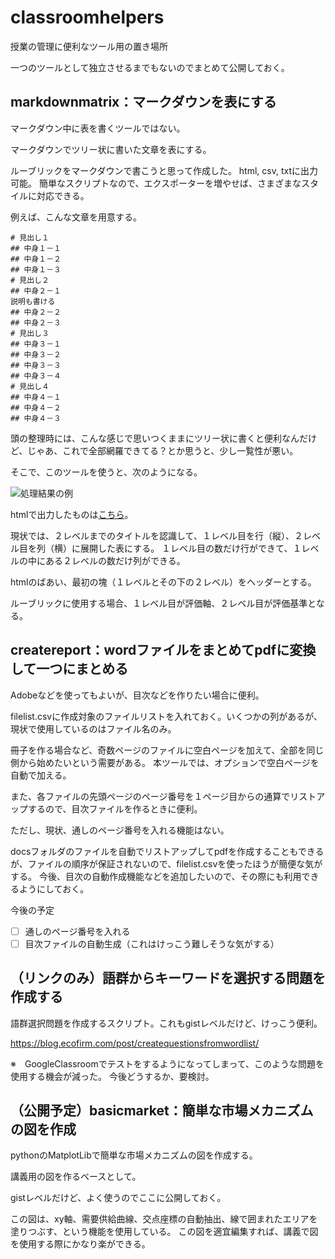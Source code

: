 # classroomhelpers
授業の管理に便利なツール用の置き場所

一つのツールとして独立させるまでもないのでまとめて公開しておく。

## markdownmatrix：マークダウンを表にする
マークダウン中に表を書くツールではない。

マークダウンでツリー状に書いた文章を表にする。

ルーブリックをマークダウンで書こうと思って作成した。
html, csv, txtに出力可能。
簡単なスクリプトなので、エクスポーターを増やせば、さまざまなスタイルに対応できる。

例えば、こんな文章を用意する。

```
# 見出し１
## 中身１－１
## 中身１－２
## 中身１－３
# 見出し２
## 中身２－１
説明も書ける
## 中身２－２
## 中身２－３
# 見出し３
## 中身３－１
## 中身３－２
## 中身３－３
## 中身３－４
# 見出し４
## 中身４－１
## 中身４－２
## 中身４－３
```

頭の整理時には、こんな感じで思いつくままにツリー状に書くと便利なんだけど、じゃあ、これで全部網羅できてる？とか思うと、少し一覧性が悪い。

そこで、このツールを使うと、次のようになる。

![処理結果の例](sample.png)

htmlで出力したものは[こちら](markdownsource.html)。

現状では、２レベルまでのタイトルを認識して、１レベル目を行（縦）、２レベル目を列（横）に展開した表にする。
１レベル目の数だけ行ができて、１レベルの中にある２レベルの数だけ列ができる。

htmlのばあい、最初の塊（１レベルとその下の２レベル）をヘッダーとする。

ルーブリックに使用する場合、１レベル目が評価軸、２レベル目が評価基準となる。

## createreport：wordファイルをまとめてpdfに変換して一つにまとめる
Adobeなどを使ってもよいが、目次などを作りたい場合に便利。

filelist.csvに作成対象のファイルリストを入れておく。いくつかの列があるが、現状で使用しているのはファイル名のみ。

冊子を作る場合など、奇数ページのファイルに空白ページを加えて、全部を同じ側から始めたいという需要がある。
本ツールでは、オプションで空白ページを自動で加える。

また、各ファイルの先頭ページのページ番号を１ページ目からの通算でリストアップするので、目次ファイルを作るときに便利。

ただし、現状、通しのページ番号を入れる機能はない。

docsフォルダのファイルを自動でリストアップしてpdfを作成することもできるが、ファイルの順序が保証されないので、filelist.csvを使ったほうが簡便な気がする。
今後、目次の自動作成機能などを追加したいので、その際にも利用できるようにしておく。

今後の予定
- [ ] 通しのページ番号を入れる
- [ ] 目次ファイルの自動生成（これはけっこう難しそうな気がする）

## （リンクのみ）語群からキーワードを選択する問題を作成する
語群選択問題を作成するスクリプト。これもgistレベルだけど、けっこう便利。

https://blog.ecofirm.com/post/createquestionsfromwordlist/

※　GoogleClassroomでテストをするようになってしまって、このような問題を使用する機会が減った。
今後どうするか、要検討。

## （公開予定）basicmarket：簡単な市場メカニズムの図を作成
pythonのMatplotLibで簡単な市場メカニズムの図を作成する。

講義用の図を作るベースとして。

gistレベルだけど、よく使うのでここに公開しておく。

この図は、xy軸、需要供給曲線、交点座標の自動抽出、線で囲まれたエリアを塗りつぶす、という機能を使用している。
この図を適宜編集すれば、講義で図を使用する際にかなり楽ができる。



